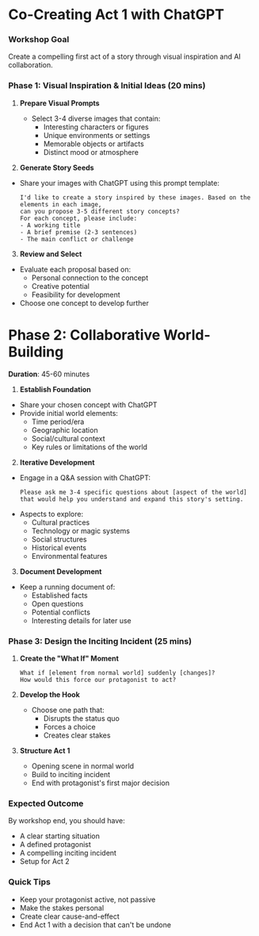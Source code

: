 # Co-Creating Act 1 with ChatGPT

### Workshop Goal
Create a compelling first act of a story through visual inspiration and AI collaboration.

### Phase 1: Visual Inspiration & Initial Ideas (20 mins)
1. **Prepare Visual Prompts**
   - Select 3-4 diverse images that contain:
     - Interesting characters or figures
     - Unique environments or settings
     - Memorable objects or artifacts
     - Distinct mood or atmosphere

2. **Generate Story Seeds**
- Share your images with ChatGPT using this prompt template:
  ```
  I'd like to create a story inspired by these images. Based on the elements in each image,
  can you propose 3-5 different story concepts?
  For each concept, please include:
  - A working title
  - A brief premise (2-3 sentences)
  - The main conflict or challenge
  ```

3. **Review and Select**
  - Evaluate each proposal based on:
    - Personal connection to the concept
    - Creative potential
    - Feasibility for development
  - Choose one concept to develop further

# Phase 2: Collaborative World-Building
**Duration**: 45-60 minutes

1. **Establish Foundation**
  - Share your chosen concept with ChatGPT
  - Provide initial world elements:
    - Time period/era
    - Geographic location
    - Social/cultural context
    - Key rules or limitations of the world

2. **Iterative Development**
  - Engage in a Q&A session with ChatGPT:
    ```
    Please ask me 3-4 specific questions about [aspect of the world] 
    that would help you understand and expand this story's setting.
    ```
  - Aspects to explore:
    - Cultural practices
    - Technology or magic systems
    - Social structures
    - Historical events
    - Environmental features

3. **Document Development**
  - Keep a running document of:
    - Established facts
    - Open questions
    - Potential conflicts
    - Interesting details for later use

### Phase 3: Design the Inciting Incident (25 mins)
1. **Create the "What If" Moment**
   ```
   What if [element from normal world] suddenly [changes]?
   How would this force our protagonist to act?
   ```

2. **Develop the Hook**
   - Choose one path that:
     - Disrupts the status quo
     - Forces a choice
     - Creates clear stakes

3. **Structure Act 1**
   - Opening scene in normal world
   - Build to inciting incident
   - End with protagonist's first major decision

### Expected Outcome
By workshop end, you should have:
- A clear starting situation
- A defined protagonist
- A compelling inciting incident
- Setup for Act 2

### Quick Tips
- Keep your protagonist active, not passive
- Make the stakes personal
- Create clear cause-and-effect
- End Act 1 with a decision that can't be undone
